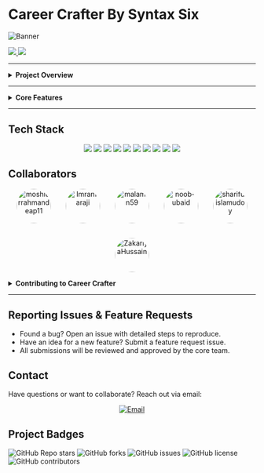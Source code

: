 # Career Crafter By Syntax Six

![Banner](https://i.postimg.cc/5N3MCpQh/career-Crafter-Picsart-Ai-Image-Enhancer.jpg)


<p align="left">
  <a href="https://ai-powered-job-finding-web.vercel.app/">
    <img src="https://img.shields.io/badge/Live%20Site-000000?style=for-the-badge&logo=google-chrome&logoColor=white" />
  </a>
  <a href="https://github.com/moshiurrahmandeap11/ai-powered-job-finding-web" target="_blank">
    <img src="https://img.shields.io/badge/Client%20Repo-0A66C2?style=for-the-badge&logo=github&logoColor=white" />
  </a>
</p>

---

<details>
<summary><strong> Project Overview</strong></summary>
<br>

## Project Overview

**Career Crafter** is an AI-powered professional networking platform inspired by LinkedIn. It combines social networking, career growth tools, and smart AI assistance to help users discover job opportunities, build resumes, enhance skills, and grow their professional network—all in one place. Users can create rich profiles, share posts, connect with other professionals, and get personalized AI recommendations for jobs, courses, and career paths.

### Why We Built This

In today’s competitive job market, finding relevant opportunities, building an optimized resume, and growing a professional network can be overwhelming. Career Crafter was built to solve these challenges by:  

- Providing **AI-powered job recommendations** tailored to skills, interests, and user activity.  
- Helping users **craft professional resumes and cover letters** effortlessly.  
- Offering **career guidance** with suggestions for courses and skills to boost growth.  
- Enabling seamless **networking and professional connections** with a LinkedIn-style feed and messaging system.  

Career Crafter aims to empower users to **accelerate their career journey** by merging networking, learning, and AI-driven insights in a single platform.

</details>



---

<details>
<summary><strong>Core Features</strong></summary>
<br>

## AI-Powered Features

- **AI Job Matching:** Smart career recommendations based on user profile, skills, and interests
- **AI Resume Builder:** Auto-generate optimized resume & cover letters
- **AI Interview Assistant:** Mock interviews with instant feedback
- **AI Content Assistant:** Smart post suggestions, grammar fixes, trending topic ideas
- **Career Path Guidance:** AI suggests next skill/course to learn for growth

### User & Profile

- User Authentication (Email, Social Login, JWT)
- Profile Creation & Customization (photo, banner, bio, skills, education, experience)
- Follow / Connect System
- Profile View Tracking

### Posts & Feed

- Create, Edit, Delete Posts (text, image, video, links)
- Like, Comment, Share
- Rich Media Preview (YouTube, articles, etc.)
- Personalized News Feed Algorithm

### Messaging & Communication

- Real-time Chat (one-to-one & group)
- End-to-End Encrypted Messaging
- Audio/Video Calls
- Typing Indicator, Online Status, Read Receipts

### Jobs & Opportunities

- Job Posting by Companies
- **AI-Powered Job Recommendations** (based on skills, interests, and activity)
- Easy Apply System with Resume/CV
- Job Filters (location, salary, remote/hybrid, etc.)

### Learning & Growth

- LinkedIn Learning–style Course Section
- Course Recommendations (AI-based career growth suggestions)
- Progress Tracking & Certificates

### Company Pages

- Create & Manage Company Profiles
- Showcase Products, Services, and Open Positions
- Follower System for Companies

### Notifications

- Real-time Notifications (connection requests, likes, comments, jobs, etc.)
- Email + In-app Notification System

</details>

---

## Tech Stack

<p align="center">
  <img src="https://img.shields.io/badge/Next.js-000000?style=for-the-badge&logo=next.js&logoColor=white" />
  <img src="https://img.shields.io/badge/React-61DAFB?style=for-the-badge&logo=react&logoColor=black" />
<img src="https://img.shields.io/badge/JavaScript-F7DF1E?style=for-the-badge&logo=javascript&logoColor=black" />
  <img src="https://img.shields.io/badge/Express-000000?style=for-the-badge&logo=express&logoColor=white" />
  <img src="https://img.shields.io/badge/Node.js-339933?style=for-the-badge&logo=node.js&logoColor=white" />
  <img src="https://img.shields.io/badge/MongoDB-47A248?style=for-the-badge&logo=mongodb&logoColor=white" />
  <img src="https://img.shields.io/badge/Socket.io-010101?style=for-the-badge&logo=socket.io&logoColor=white" />
  <img src="https://img.shields.io/badge/TailwindCSS-38B2AC?style=for-the-badge&logo=tailwind-css&logoColor=white" />
  <img src="https://img.shields.io/badge/ShadcnUI-0D9488?style=for-the-badge&logo=daisyui&logoColor=white" />
  <img src="https://img.shields.io/badge/Vercel-000000?style=for-the-badge&logo=vercel&logoColor=white" />
</p>


##  Collaborators

<p align="center" style="display:flex; flex-wrap: wrap; justify-content:center; gap:30px;">
  <a href="https://github.com/moshiurrahmandeap11" target="_blank">
    <img src="https://github.com/moshiurrahmandeap11.png" width="70" height="70" alt="moshiurrahmandeap11" style="border-radius:50%; object-fit:cover;" />
  </a>
  <a href="https://github.com/Imranfaraji" target="_blank">
    <img src="https://github.com/Imranfaraji.png" width="70" height="70" alt="Imranfaraji" style="border-radius:50%; object-fit:cover;" />
  </a>
  <a href="https://github.com/malamin59" target="_blank">
    <img src="https://github.com/malamin59.png" width="70" height="70" alt="malamin59" style="border-radius:50%; object-fit:cover;" />
  </a>
  <a href="https://github.com/noob-ubaid" target="_blank">
    <img src="https://github.com/noob-ubaid.png" width="70" height="70" alt="noob-ubaid" style="border-radius:50%; object-fit:cover;" />
  </a>
  <a href="https://github.com/sharifulislamudoy" target="_blank">
    <img src="https://github.com/sharifulislamudoy.png" width="70" height="70" alt="sharifulislamudoy" style="border-radius:50%; object-fit:cover;" />
  </a>
  <a href="https://github.com/ZakariyaHussain" target="_blank">
    <img src="https://github.com/ZakariyaHussain.png" width="70" height="70" alt="ZakariyaHussain" style="border-radius:50%; object-fit:cover;" />
  </a>
</p>

<details>
<summary><strong> Contributing to Career Crafter</strong></summary>
<br>

Thank you for your interest in contributing! To maintain project quality, all contributions require approval.

## How to Contribute

1. Fork the repository.
2. Create a new branch: `git checkout -b feature/YourFeature`.
3. Make your changes and commit: `git commit -m 'Add some feature'`.
4. Push to your branch: `git push origin feature/YourFeature`.
5. Open a Pull Request (PR) and wait for review.

## Approval Process

- All PRs will be reviewed by the core team.
- Only approved PRs will be merged into the main branch.
- Ensure your PR follows coding standards and passes tests if any.

Thank you for helping improve Career Crafter!
</details>

---

## Reporting Issues & Feature Requests

- Found a bug? Open an issue with detailed steps to reproduce.
- Have an idea for a new feature? Submit a feature request issue.
- All submissions will be reviewed and approved by the core team.


##  Contact

Have questions or want to collaborate? Reach out via email:

<p align="center">
  <a href="mailto:moshiurrahmandeap11@gmail.com">
    <img src="https://img.shields.io/badge/Email US-blue?style=for-the-badge&logo=gmail&logoColor=white" alt="Email">
  </a>
</p>


##  Project Badges

![GitHub Repo stars](https://img.shields.io/github/stars/moshiurrahmandeap11/ai-powered-job-finding-web?style=for-the-badge)
![GitHub forks](https://img.shields.io/github/forks/moshiurrahmandeap11/ai-powered-job-finding-web?style=for-the-badge)
![GitHub issues](https://img.shields.io/github/issues/moshiurrahmandeap11/ai-powered-job-finding-web?style=for-the-badge)
![GitHub license](https://img.shields.io/github/license/moshiurrahmandeap11/ai-powered-job-finding-web?style=for-the-badge)
![GitHub contributors](https://img.shields.io/github/contributors/moshiurrahmandeap11/ai-powered-job-finding-web?style=for-the-badge)
